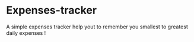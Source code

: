 # Expenses-tracker
A simple expenses tracker help yout to remember you  smallest to greatest daily expenses !
